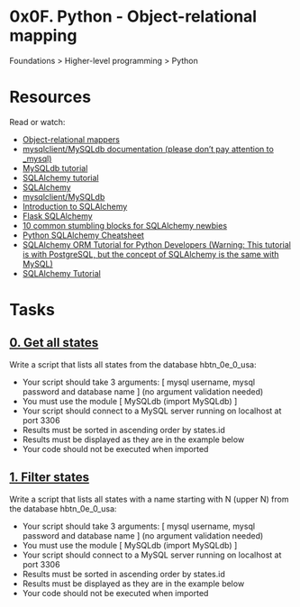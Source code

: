 # 0x0F. Python - Object-relational mapping
 Foundations > Higher-level programming > Python

# Resources
Read or watch:

* [Object-relational mappers](https://docs.sqlalchemy.org/en/13/orm/tutorial.html)
* [mysqlclient/MySQLdb documentation (please don’t pay attention to _mysql)](https://docs.sqlalchemy.org/en/13/)
* [MySQLdb tutorial](https://github.com/PyMySQL/mysqlclient)
* [SQLAlchemy tutorial](https://docs.sqlalchemy.org/en/13/orm/tutorial.html)
* [SQLAlchemy](https://docs.sqlalchemy.org/en/13/)
* [mysqlclient/MySQLdb](https://github.com/PyMySQL/mysqlclient)
* [Introduction to SQLAlchemy](https://www.youtube.com/watch?v=woKYyhLCcnU)
* [Flask SQLAlchemy](https://www.youtube.com/playlist?list=PLXmMXHVSvS-BlLA5beNJojJLlpE0PJgCW)
* [10 common stumbling blocks for SQLAlchemy newbies](http://alextechrants.blogspot.com/2013/11/10-common-stumbling-blocks-for.html)
* [Python SQLAlchemy Cheatsheet](https://www.pythonsheets.com/notes/python-sqlalchemy.html)
* [SQLAlchemy ORM Tutorial for Python Developers (Warning: This tutorial is with PostgreSQL, but the concept of SQLAlchemy is the same with MySQL)](https://auth0.com/blog/sqlalchemy-orm-tutorial-for-python-developers/)
* [SQLAlchemy Tutorial](https://overiq.com/sqlalchemy-101/)

# Tasks

## [0. Get all states](./0-select_states.py)
  Write a script that lists all states from the database hbtn_0e_0_usa:
* Your script should take 3 arguments: [ mysql username, mysql password and database name ] (no argument validation needed)
* You must use the module [ MySQLdb (import MySQLdb) ]
* Your script should connect to a MySQL server running on localhost at port 3306
* Results must be sorted in ascending order by states.id
* Results must be displayed as they are in the example below
* Your code should not be executed when imported

## [1. Filter states](./1-filter_states.py)
  Write a script that lists all states with a name starting with N (upper N) from the database hbtn_0e_0_usa:
* Your script should take 3 arguments: [ mysql username, mysql password and database name ] (no argument validation needed)
* You must use the module [ MySQLdb (import MySQLdb) ]
* Your script should connect to a MySQL server running on localhost at port 3306
* Results must be sorted in ascending order by states.id
* Results must be displayed as they are in the example below
* Your code should not be executed when imported


